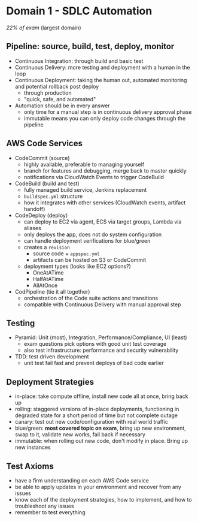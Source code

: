 # Domain 1 - SDLC Automation

_22% of exam_ (largest domain)

## Pipeline: source, build, test, deploy, monitor

- Continuous Integration: through build and basic test
- Continuous Delivery: more testing and deployment with a human in the loop
- Continuous Deployment: taking the human out, automated monitoring and potential rollback post deploy
  - through production
  - "quick, safe, and automated"
- Automation should be in every answer
  - only time for a manual step is in continuous delivery approval phase
  - immutable means you can only deploy code changes through the pipeline

## AWS Code Services

- CodeCommit (source)
  - highly available, preferable to managing yourself
  - branch for features and debugging, merge back to master quickly
  - notifications via CloudWatch Events to trigger CodeBuild
- CodeBuild (build and test)
  - fully managed build service, Jenkins replacement
  - `buildspec.yml` structure
  - how it integrates with other services (CloudWatch events, artifact handoff)
- CodeDeploy (deploy)
  - can deploy to EC2 via agent, ECS via target groups, Lambda via aliases
  - only deploys the app, does not do system configuration
  - can handle deployment verifications for blue/green
  - creates a `revision`
    - source code + `appspec.yml`
    - artifacts can be hosted on S3 or CodeCommit
  - deployment types (looks like EC2 options?)
    - OneAtATime
    - HalfAtATime
    - AllAtOnce
- CodPipeline (tie it all together)
  - orchestration of the Code suite actions and transitions
  - compatible with Continuous Delivery with manual approval step

## Testing

- Pyramid: Unit (most), Integration, Performance/Compliance, UI (least)
  - exam questions pick options with good unit test coverage
  - also test infrastructure: performance and security vulnerability
- TDD: test driven development
  - unit test fail fast and prevent deploys of bad code earlier

## Deployment Strategies

- in-place: take compute offline, install new code all at once, bring back up
- rolling: staggered versions of in-place deployments, functioning in degraded state for a short period of time but not complete outage
- canary: test out new code/configuration with real world traffic
- blue/green: **most covered topic on exam**, bring up new environment, swap to it, validate new works, fail back if necessary
- immutable: when rolling out new code, don't modify in place. Bring up new instances

## Test Axioms

- have a firm understanding on each AWS Code service
- be able to apply updates in your environment and recover from any issues
- know each of the deployment strategies, how to implement, and how to troubleshoot any issues
- remember to test everything
